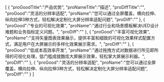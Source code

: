 [
	{
		"proGoodTitle":"产品优势",
		"proNameTitle":"描述",
		"proDiffTitle":"",
		"proGood":"灵活的分辨率适配",
		"proName":"您可以通过全屏覆盖，横向拉伸、纵向拉伸3种方式，轻松解决定制化大屏分辨率适配问题",
		"proDiff":""
	},
	{
		"proGood":"专业的可视化效果",
		"proName":"通过行业和场景模板解决UED设计难题和业务指标定义问题。",
		"proDiff":""
	},
	{
		"proGood":"丰富可视化效果",
		"proName":"支持矢量图表效果展示，提供丰富和细致的可视化效果样式配置方式，满足用户在大屏展示的多样化效果展示需求。",
		"proDiff":""
	},
	{
		"proGood":"低成本高效率开发",
		"proName":"通过拖拽方式对数据进行所见即所得的可视化处理，低门槛成就酷炫大屏展示效果，轻松掌大屏展示利器。",
		"proDiff":""
	},
	{
		"proGood":"灵活的分辨率适配",
		"proName":"您可以通过全屏覆盖，横向拉伸、纵向拉伸3种方式，轻松解决定制化大屏分辨率适配问题",
		"proDiff":""
	}
]